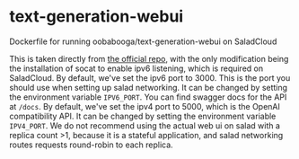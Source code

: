# text-generation-webui
Dockerfile for running oobabooga/text-generation-webui on SaladCloud

This is taken directly from [the official repo](https://github.com/oobabooga/text-generation-webui/blob/main/docker/nvidia/Dockerfile), with the only modification being the installation of socat to enable ipv6 listening, which is required on SaladCloud.
By default, we've set the ipv6 port to 3000. This is the port you should use when setting up salad networking. It can be changed by setting the environment variable `IPV6_PORT`.
You can find swagger docs for the API at `/docs`.
By default, we've set the ipv4 port to 5000, which is the OpenAI compatibility API. It can be changed by setting the environment variable `IPV4_PORT`.
We do not recommend using the actual web ui on salad with a replica count >1, because it is a stateful application, and salad networking routes requests round-robin to each replica.
